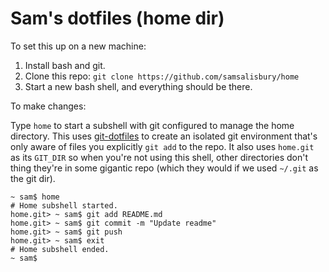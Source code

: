 # Sam's dotfiles (home dir)

To set this up on a new machine:

1. Install bash and git.
2. Clone this repo: `git clone https://github.com/samsalisbury/home`
3. Start a new bash shell, and everything should be there.

To make changes:

Type `home` to start a subshell with git configured to manage
the home directory. This uses
[git-dotfiles](https://fieldnotes.tech/2022/11/20/managing-dotfiles-with-git/)
to create an isolated git environment that's only aware of files you explicitly
`git add` to the repo. It also uses `home.git` as its `GIT_DIR` so when you're
not using this shell, other directories don't thing they're in some gigantic
repo (which they would if we used `~/.git` as the git dir).

```shell
~ sam$ home
# Home subshell started.
home.git> ~ sam$ git add README.md
home.git> ~ sam$ git commit -m "Update readme"
home.git> ~ sam$ git push
home.git> ~ sam$ exit
# Home subshell ended.
~ sam$ 
```

